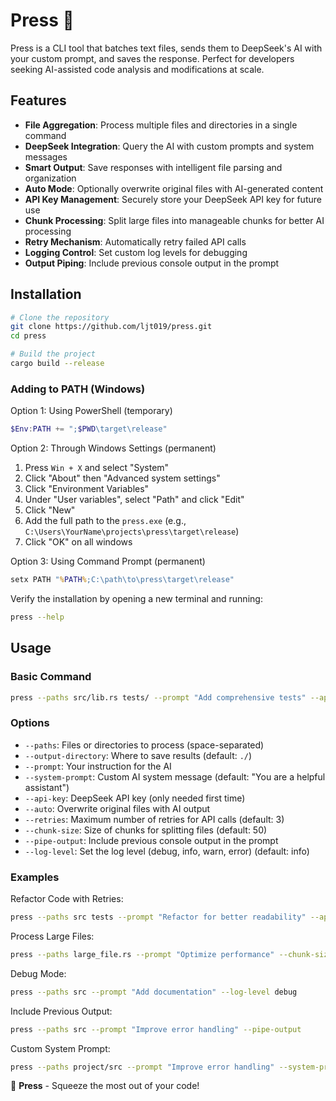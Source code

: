 # Press 🍇

Press is a CLI tool that batches text files, sends them to DeepSeek's AI with your custom prompt, and saves the response. Perfect for developers seeking AI-assisted code analysis and modifications at scale.

## Features

- **File Aggregation**: Process multiple files and directories in a single command
- **DeepSeek Integration**: Query the AI with custom prompts and system messages
- **Smart Output**: Save responses with intelligent file parsing and organization
- **Auto Mode**: Optionally overwrite original files with AI-generated content
- **API Key Management**: Securely store your DeepSeek API key for future use
- **Chunk Processing**: Split large files into manageable chunks for better AI processing
- **Retry Mechanism**: Automatically retry failed API calls
- **Logging Control**: Set custom log levels for debugging
- **Output Piping**: Include previous console output in the prompt

## Installation

```bash
# Clone the repository
git clone https://github.com/ljt019/press.git
cd press

# Build the project
cargo build --release
```

### Adding to PATH (Windows)

Option 1: Using PowerShell (temporary)
```powershell
$Env:PATH += ";$PWD\target\release"
```

Option 2: Through Windows Settings (permanent)
1. Press `Win + X` and select "System"
2. Click "About" then "Advanced system settings"
3. Click "Environment Variables"
4. Under "User variables", select "Path" and click "Edit"
5. Click "New"
6. Add the full path to the `press.exe` (e.g., `C:\Users\YourName\projects\press\target\release`)
7. Click "OK" on all windows

Option 3: Using Command Prompt (permanent)
```cmd
setx PATH "%PATH%;C:\path\to\press\target\release"
```

Verify the installation by opening a new terminal and running:
```bash
press --help
```

## Usage

### Basic Command

```bash
press --paths src/lib.rs tests/ --prompt "Add comprehensive tests" --api-key YOUR_API_KEY
```

### Options

- `--paths`: Files or directories to process (space-separated)
- `--output-directory`: Where to save results (default: `./`)
- `--prompt`: Your instruction for the AI
- `--system-prompt`: Custom AI system message (default: "You are a helpful assistant")
- `--api-key`: DeepSeek API key (only needed first time)
- `--auto`: Overwrite original files with AI output
- `--retries`: Maximum number of retries for API calls (default: 3)
- `--chunk-size`: Size of chunks for splitting files (default: 50)
- `--pipe-output`: Include previous console output in the prompt
- `--log-level`: Set the log level (debug, info, warn, error) (default: info)

### Examples

Refactor Code with Retries:
```bash
press --paths src tests --prompt "Refactor for better readability" --api-key YOUR_API_KEY --retries 5
```

Process Large Files:
```bash
press --paths large_file.rs --prompt "Optimize performance" --chunk-size 100
```

Debug Mode:
```bash
press --paths src --prompt "Add documentation" --log-level debug
```

Include Previous Output:
```bash
press --paths src --prompt "Improve error handling" --pipe-output
```

Custom System Prompt:
```bash
press --paths project/src --prompt "Improve error handling" --system-prompt "You are a senior engineer"
```

🍇 **Press** - Squeeze the most out of your code!